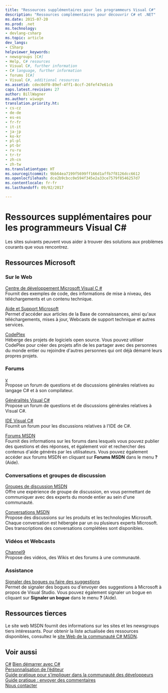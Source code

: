 ```yaml
---
title: "Ressources supplémentaires pour les programmeurs Visual C#"
description: "Ressources complémentaires pour découvrir C# et .NET"
ms.date: 2015-07-20
ms.prod: .net
ms.technology:
- devlang-csharp
ms.topic: article
dev_langs:
- CSharp
helpviewer_keywords:
- newsgroups [C#]
- Help, C# resources
- Visual C#, further information
- C# language, further information
- forums [C#]
- Visual C#, additional resources
ms.assetid: cdec0df0-89ef-4ff1-8ccf-26fef47e61cb
caps.latest.revision: 27
author: BillWagner
ms.author: wiwagn
translation.priority.ht:
- cs-cz
- de-de
- es-es
- fr-fr
- it-it
- ja-jp
- ko-kr
- pl-pl
- pt-br
- ru-ru
- tr-tr
- zh-cn
- zh-tw
ms.translationtype: HT
ms.sourcegitcommit: 9bb64ea7199f5699ff166d1affb7f8126dcc6612
ms.openlocfilehash: dce2b9cbcc0e594f345e2a33ce7579f8546257d7
ms.contentlocale: fr-fr
ms.lasthandoff: 09/02/2017

---
```

# <a name="additional-resources-for-visual-c-programmers"></a>Ressources supplémentaires pour les programmeurs Visual C#
Les sites suivants peuvent vous aider à trouver des solutions aux problèmes courants que vous rencontrez.
  
## <a name="microsoft-resources"></a>Ressources Microsoft  
  
### <a name="on-the-web"></a>Sur le Web  
 [Centre de développement Microsoft Visual C #](http://go.microsoft.com/fwlink/?LinkId=47811)  
 Fournit des exemples de code, des informations de mise à niveau, des téléchargements et un contenu technique.  
  
 [Aide et Support Microsoft](http://go.microsoft.com/fwlink/?LinkID=108287)  
 Permet d'accéder aux articles de la Base de connaissances, ainsi qu'aux téléchargements, mises à jour, Webcasts de support technique et autres services.  
  
 [CodePlex](http://go.microsoft.com/fwlink/?LinkId=137330)  
 Héberge des projets de logiciels open source. Vous pouvez utiliser CodePlex pour créer des projets afin de les partager avec des personnes du monde entier ou rejoindre d'autres personnes qui ont déjà démarré leurs propres projets.  
  
### <a name="forums"></a>Forums  
 [v](http://go.microsoft.com/fwlink/?LinkId=165947)  
 Propose un forum de questions et de discussions générales relatives au langage C# et à son compilateur.  
  
 [Généralités Visual C#](http://go.microsoft.com/fwlink/?LinkId=165948)  
 Propose un forum de questions et de discussions générales relatives à Visual C#.  
  
 [IDE Visual C#](http://go.microsoft.com/fwlink/?LinkId=165951)  
 Fournit un forum pour les discussions relatives à l'IDE de C#.  
  
 [Forums MSDN](http://go.microsoft.com/fwlink/?LinkId=157697)  
 Fournit des informations sur les forums dans lesquels vous pouvez publier des questions et des réponses, et également voir et rechercher des contenus d'aide générés par les utilisateurs. Vous pouvez également accéder aux forums MSDN en cliquant sur **Forums MSDN** dans le menu **?** (Aide).  
  
### <a name="chats-and-discussion-groups"></a>Conversations et groupes de discussion  
 [Groupes de discussion MSDN](http://go.microsoft.com/fwlink/?LinkId=145961)  
 Offre une expérience de groupe de discussion, en vous permettant de communiquer avec des experts du monde entier au sein d'une communauté.  
  
 [Conversations MSDN](http://go.microsoft.com/fwlink/?LinkId=145962)  
 Propose des discussions sur les produits et les technologies Microsoft. Chaque conversation est hébergée par un ou plusieurs experts Microsoft. Des transcriptions des conversations complétées sont disponibles.  
  
### <a name="videos-and-webcasts"></a>Vidéos et Webcasts  
 [Channel9](http://go.microsoft.com/fwlink/?LinkID=123827)  
 Propose des vidéos, des Wikis et des forums à une communauté.  
  
### <a name="support"></a>Assistance  
 [Signaler des bogues ou faire des suggestions](http://go.microsoft.com/fwlink/?LinkID=79804)  
 Permet de signaler des bogues ou d'envoyer des suggestions à Microsoft à propos de Visual Studio. Vous pouvez également signaler un bogue en cliquant sur **Signaler un bogue** dans le menu **?** (Aide).  
  
## <a name="third-party-resources"></a>Ressources tierces  
 Le site web MSDN fournit des informations sur les sites et les newsgroups tiers intéressants. Pour obtenir la liste actualisée des ressources disponibles, consultez le [site Web de la communauté C# MSDN](http://go.microsoft.com/fwlink/?LinkId=165945).  
  
## <a name="see-also"></a>Voir aussi  
 [C#](../../csharp/index.md) [Bien démarrer avec C#](index.md)   
 [Personnalisation de l’éditeur](/visualstudio/ide/customizing-the-editor)   
 [Guide pratique pour s’impliquer dans la communauté des développeurs](http://msdn.microsoft.com/library/f1503d98-7a64-41b6-a6c7-0e42a533e9c5)   
 [Guide pratique : envoyer des commentaires](http://msdn.microsoft.com/library/c9f1dd8f-bcb6-40ac-b896-1e9eca0bb209)   
 [Nous contacter](/visualstudio/ide/talk-to-us)

